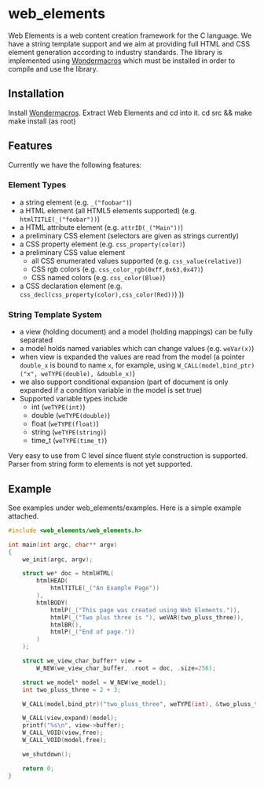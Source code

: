 # web_elements

Web Elements is a web content creation framework for the C language.
We have a string template support and we aim at providing full HTML and
CSS element generation according to industry standards.  The library is
implemented using [Wondermacros](https://github.com/plainc/wondermacros)
which must be installed in order to compile and use the library.

## Installation

Install [Wondermacros](https://github.com/plainc/wondermacros).
Extract Web Elements and cd into it.
cd src && make
make install (as root)

## Features

Currently we have the following features:

### Element Types
* a string element (e.g. `_("foobar")`)
* a HTML element (all HTML5 elements supported) (e.g. `htmlTITLE(_("foobar"))`)
* a HTML attribute element (e.g. `attrID(_("Main"))`)
* a preliminary CSS element (selectors are given as strings currently)
* a CSS property element (e.g. `css_property(color)`)
* a preliminary CSS value element
  * all CSS enumerated values supported (e.g. `css_value(relative)`)
  * CSS rgb colors (e.g. `css_color_rgb(0xff,0x63,0x47)`)
  * CSS named colors (e.g. `css_color(Blue)`)
* a CSS declaration element (e.g. `css_decl(css_property(color),css_color(Red))`)
))

### String Template System
* a view (holding document) and a model (holding mappings) can be fully separated
* a model holds named variables which can change values (e.g. `weVar(x)`)
* when view is expanded the values are read from the model (a pointer `double_x` is bound to name `x`, for example, using `W_CALL(model,bind_ptr)("x", weTYPE(double), &double_x)`)
* we also support conditional expansion (part of document is only expanded if
  a condition variable in the model is set true)
* Supported variable types include
  * int (`weTYPE(int)`)
  * double (`weTYPE(double)`)
  * float (`weTYPE(float)`)
  * string (`weTYPE(string)`)
  * time_t (`weTYPE(time_t)`)

Very easy to use from C level since fluent style construction is supported.
Parser from string form to elements is not yet supported.

## Example

See examples under web_elements/examples. Here is a simple example attached.

```C
#include <web_elements/web_elements.h>

int main(int argc, char** argv)
{
    we_init(argc, argv);

    struct we* doc = htmlHTML(
        htmlHEAD(
            htmlTITLE(_("An Example Page"))
        ),
        htmlBODY(
            htmlP(_("This page was created using Web Elements.")),
            htmlP(_("Two plus three is "), weVAR(two_pluss_three)),
            htmlBR(),
            htmlP(_("End of page."))
        )
    );

    struct we_view_char_buffer* view =
        W_NEW(we_view_char_buffer, .root = doc, .size=256);

    struct we_model* model = W_NEW(we_model);
    int two_pluss_three = 2 + 3;

    W_CALL(model,bind_ptr)("two_pluss_three", weTYPE(int), &two_pluss_three);

    W_CALL(view,expand)(model);
    printf("%s\n", view->buffer);
    W_CALL_VOID(view,free);
    W_CALL_VOID(model,free);

    we_shutdown();

    return 0;
}
```

